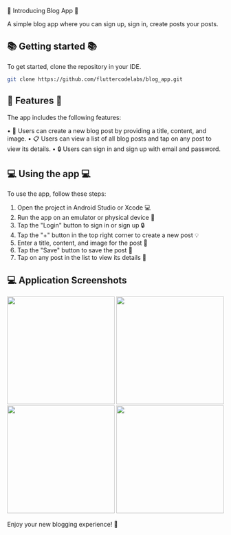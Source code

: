 🎉 Introducing Blog App 🎉

A simple blog app where you can sign up, sign in, create posts  your posts.

## 📚 Getting started 📚

To get started, clone the repository in your IDE.

```bash
git clone https://github.com/fluttercodelabs/blog_app.git
```

## 🌟 Features 🌟

The app includes the following features:

• 📄 Users can create a new blog post by providing a title, content, and image.
• 📋 Users can view a list of all blog posts and tap on any post to view its details.
• 🔒 Users can sign in and sign up with email and password.

## 💻 Using the app 💻

To use the app, follow these steps:

1. Open the project in Android Studio or Xcode 💻
2. Run the app on an emulator or physical device 📱
3. Tap the "Login" button to sign in or sign up 🔒
4. Tap the "+" button in the top right corner to create a new post 💡
5. Enter a title, content, and image for the post 📝
6. Tap the "Save" button to save the post 💾
7. Tap on any post in the list to view its details 📄

## 💻 Application Screenshots

<img src="https://github.com/vipinmehra535/blog_app/assets/88340224/64333999-955d-4cef-9e68-19ddb3c1a30e" width="250" />
<img src="https://github.com/vipinmehra535/blog_app/assets/88340224/e3d28569-9f36-4531-a6e3-5d08eb03c5d6" width="250" />
<img src="https://github.com/vipinmehra535/blog_app/assets/88340224/204c0732-93b8-4b4e-92d1-1c8cf385a7a7" width="250" />
<img src="https://github.com/vipinmehra535/blog_app/assets/88340224/5677d3bf-0374-4b93-bfba-ee6e3f8ac541" width="250" />

Enjoy your new blogging experience! 💖

